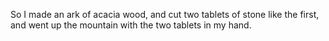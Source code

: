 So I made an ark of acacia wood, and cut two tablets of stone like the first, and went up the mountain with the two tablets in my hand.
